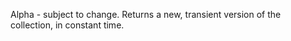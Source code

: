   Alpha - subject to change.
  Returns a new, transient version of the collection, in constant time.